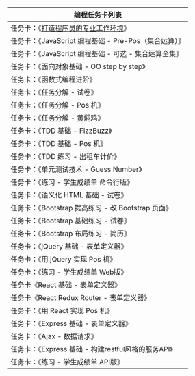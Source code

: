 | 编程任务卡列表                                        |
| ----------------------------------------------------- |
| 任务卡：《[打造程序员的专业工作环境](task101.md)》    |
| 任务卡：《JavaScript 编程基础 - Pre-Pos（集合运算）》 |
| 任务卡：《JavaScript 编程基础 - 可选 - 集合运算全集》 |
| 任务卡：《面向对象基础 - OO step by step》            |
| 任务卡：《函数式编程进阶》                            |
| 任务卡：《任务分解 - 试卷》                           |
| 任务卡：《任务分解 - Pos 机》                         |
| 任务卡：《任务分解 - 黄焖鸡》                         |
| 任务卡：《TDD 基础 - FizzBuzz》                       |
| 任务卡：《TDD 基础 - Pos 机》                         |
| 任务卡：《TDD 练习 - 出租车计价》                     |
| 任务卡：《单元测试技术 - Guess Number》               |
| 任务卡：《练习 - 学生成绩单 命令行版》                |
| 任务卡：《语义化 HTML 基础 - 试卷》                   |
| 任务卡：《Bootstrap 提高练习 - 改 Bootstrap 页面》    |
| 任务卡：《Bootstrap 基础练习 - 试卷》                 |
| 任务卡：《Bootstrap 布局练习 - 简历》                 |
| 任务卡：《jQuery 基础 - 表单定义器》                  |
| 任务卡：《用 jQuery 实现 Pos 机》                     |
| 任务卡：《练习 - 学生成绩单 Web版》                   |
| 任务卡《React 基础 - 表单定义器》                     |
| 任务卡《React Redux Router - 表单定义器》             |
| 任务卡：《用 React 实现 Pos 机》                      |
| 任务卡：《Express 基础 - 表单定义器》                 |
| 任务卡：《Ajax - 数据请求》                           |
| 任务卡：《Express 基础 - 构建restful风格的服务API》   |
| 任务卡：《练习 - 学生成绩单 API版》                   |